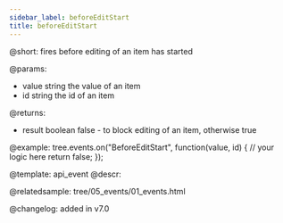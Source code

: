 ```yaml
---
sidebar_label: beforeEditStart
title: beforeEditStart
---          
```


@short: fires before editing of an item has started

@params: 

- value     string  the value of an item
- id        string  the id of an item

@returns:
- result	boolean		false - to block editing of an item, otherwise true


@example:
tree.events.on("BeforeEditStart", function(value, id) {
    // your logic here
    return false;
});


@template: api_event
@descr:

@relatedsample: tree/05_events/01_events.html

@changelog: added in v7.0

